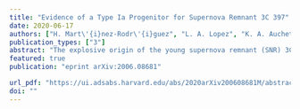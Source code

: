 ```yaml
---                                                                                                                                                                                            
title: "Evidence of a Type Ia Progenitor for Supernova Remnant 3C 397"                                      
date: 2020-06-17                                                                                                                                                   
authors: ["H. Mart\'{i}nez-Rodr\'{i}guez", "L. A. Lopez", "K. A. Auchettl", "C. Badenes", "T. Holland-Ashford", "D. J. Patnaude", "S.-H. Lee", "A. R. Foster", "P. O. Slane"]                                                                                                   
publication_types: ["3"]                                                                                                                                                                       
abstract: "The explosive origin of the young supernova remnant (SNR) 3C 397 (G41.1-0.3) is debated. Its elongated morphology and proximity to a molecular cloud are suggestive of a core-collapse (CC) SN origin, yet recent X-ray studies of heavy metals show chemical yields and line centroid energies consistent with a Type Ia SN. In this paper, we analyze the full X-ray spectrum from 0.7-10 keV of 3C 397 observed with Suzaku and compare the line centroid energies, fluxes, and elemental abundances of intermediate-mass and heavy metals (Mg to Ni) to Type Ia and CC hydrodynamical model predictions. Based on the results, we conclude that 3C 397 likely arises from an energetic Type Ia explosion in a high-density ambient medium, and we show that the progenitor was a near Chandrasekhar mass white dwarf."
featured: true                                                                                                                                                                                 
publication: "eprint arXiv:2006.08681"

url_pdf: "https://ui.adsabs.harvard.edu/abs/2020arXiv200608681M/abstract"                                                                                                                               
doi: ""                                                                                                                                                                         
---    
```

